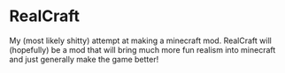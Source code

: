 # RealCraft
My (most likely shitty) attempt at making a minecraft mod. RealCraft will (hopefully) be a mod that will bring much more fun realism into minecraft and just generally make the game better!
